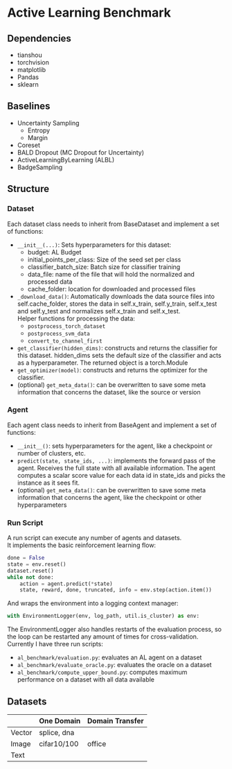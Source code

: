 # Active Learning Benchmark

## Dependencies
- tianshou
- torchvision
- matplotlib
- Pandas
- sklearn

## Baselines
- Uncertainty Sampling
  - Entropy
  - Margin
- Coreset
- BALD Dropout (MC Dropout for Uncertainty)
- ActiveLearningByLearning (ALBL)
- BadgeSampling

## Structure
### Dataset
Each dataset class needs to inherit from BaseDataset and implement a set of functions:
- `__init__(...)`: Sets hyperparameters for this dataset:
  - budget: AL Budget
  - initial_points_per_class: Size of the seed set per class
  - classifier_batch_size: Batch size for classifier training
  - data_file: name of the file that will hold the normalized and processed data
  - cache_folder: location for downloaded and processed files
- `_download_data()`: Automatically downloads the data source files into self.cache_folder, stores the data in self.x_train, self.y_train, self.x_test and self.y_test and normalizes self.x_train and self.x_test. <br>
  Helper functions for processing the data:
  - `postprocess_torch_dataset`
  - `postprocess_svm_data`
  - `convert_to_channel_first`
- `get_classifier(hidden_dims)`: constructs and returns the classifier for this dataset. hidden_dims sets the default size of the classifier and acts as a hyperparameter.
The returned object is a torch.Module
- `get_optimizer(model)`: constructs and returns the optimizer for the classifier.
- (optional) `get_meta_data()`: can be overwritten to save some meta information that concerns the dataset, like the source or version

### Agent
Each agent class needs to inherit from BaseAgent and implement a set of functions:
- `__init__()`: sets hyperparameters for the agent, like a checkpoint or number of clusters, etc.
- `predict(state, state_ids, ...)`: implements the forward pass of the agent. 
Receives the full state with all available information.
The agent computes a scalar score value for each data id in state_ids and picks the instance as it sees fit.
- (optional) `get_meta_data()`: can be overwritten to save some meta information that concerns the agent, like the checkpoint or other hyperparameters

### Run Script
A run script can execute any number of agents and datasets. \
It implements the basic reinforcement learning flow:
```python
done = False
state = env.reset()
dataset.reset()
while not done:
    action = agent.predict(*state)
    state, reward, done, truncated, info = env.step(action.item())
```
And wraps the environment into a logging context manager:
```python
with EnvironmentLogger(env, log_path, util.is_cluster) as env:
```
The EnvironmentLogger also handles restarts of the evaluation process, so the loop can be restarted any amount
of times for cross-validation. \
Currently I have three run scripts:
- `al_benchmark/evaluation.py`: evaluates an AL agent on a dataset
- `al_benchmark/evaluate_oracle.py`: evaluates the oracle on a dataset
- `al_benchmark/compute_upper_bound.py`: computes maximum performance on a dataset with all data available

## Datasets

|        | One Domain   | Domain Transfer |
|--------|--------------|-----------------|
| Vector | splice, dna  |                 |
| Image  | cifar10/100  | office          |
| Text   |              |                 |
